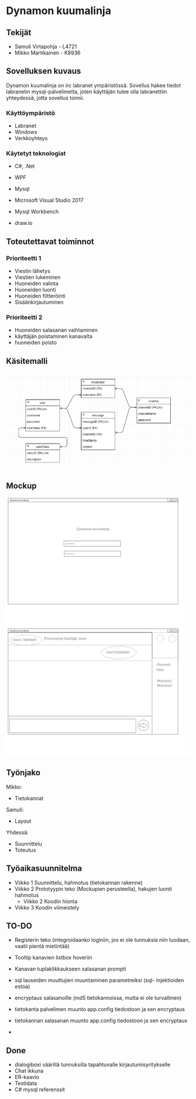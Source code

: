 # Dynamon kuumalinja

## Tekijät

* Samuli Virtapohja - L4721
* Mikko Martikainen - K8936

## Sovelluksen kuvaus

Dynamon kuumalinja on irc labranet ympäristössä. Sovellus hakee tiedot labranetin mysql-palvelimelta, joten käyttäjän tulee olla labranettiin yhteydessä, jotta sovellus toimii.

### Käyttöympäristö

* Labranet
* Windows
* Verkkoyhteys

### Käytetyt teknologiat

* C#, .Net
* WPF
* Mysql

* Microsoft Visual Studio 2017
* Mysql Workbench
* draw.io

## Toteutettavat toiminnot

### Prioriteetti 1

* Viestin lähetys
* Viestien lukeminen
* Huoneiden valinta
* Huoneiden luonti
* Huoneiden filtteröinti
* Sisäänkirjautuminen

### Prioriteetti 2

* Huoneiden salasanan vaihtaminen
* käyttäjän poistaminen kanavalta
* huoneiden poisto


## Käsitemalli

![](Suunnittelu/Images/kasitemalli.png)

## Mockup

![](Suunnittelu/Images/MockupLogin.png)
![](Suunnittelu/Images/MockupChat.png)


## Työnjako

Mikko:
- Tietokannat

Samuli:
- Layout

Yhdessä:
- Suunnittelu
- Toteutus

## Työaikasuunnitelma

- Viikko 1 Suunnittelu, hahmotus (tietokannan rakenne)
- Viikko 2 Prototyypin teko (Mockupien perusteella), hakujen luonti hahmotus
	- Viikko 2 Koodin hionta
- Viikko 3 Koodin viimeistely


## TO-DO

- Registerin teko (integroidaanko loginiin, jos ei ole tunnuksia niin luodaan, vaatii pientä mietintää)
- Tooltip kanavien listbox hoveriin
- Kanavan tuplaklikkaukseen salasanan prompti
- sql lauseiden muuttujien muuntaminen parametreiksi (sql- injektioiden estoa)
- encryptaus salasanoille (md5 tietokannoissa, mutta ei ole turvallinen)

- tietokanta palvelimen muunto app.config tiedostoon ja sen encryptaus
- tietokannan salasanan muunto app.config tiedostoon ja sen encryptaus
- 


## Done
- dialogiboxi väärillä tunnuksilla tapahtuvalle kirjautumisyritykselle
- Chat ikkuna
- ER-kaavio
- Testidata
- C# mysql referenssit